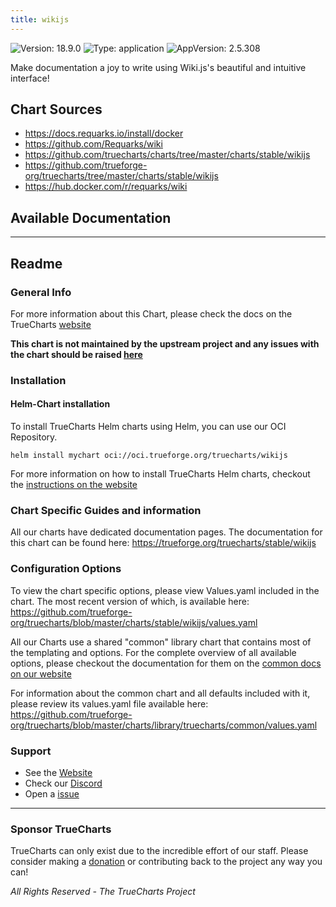 ```yaml
---
title: wikijs
---
```


![Version: 18.9.0](https://img.shields.io/badge/Version-18.9.0-informational?style=flat-square) ![Type: application](https://img.shields.io/badge/Type-application-informational?style=flat-square) ![AppVersion: 2.5.308](https://img.shields.io/badge/AppVersion-2.5.308-informational?style=flat-square)

Make documentation a joy to write using Wiki.js's beautiful and intuitive interface!

## Chart Sources

- https://docs.requarks.io/install/docker
- https://github.com/Requarks/wiki
- https://github.com/truecharts/charts/tree/master/charts/stable/wikijs
- https://github.com/trueforge-org/truecharts/tree/master/charts/stable/wikijs
- https://hub.docker.com/r/requarks/wiki

## Available Documentation



---

## Readme


### General Info

For more information about this Chart, please check the docs on the TrueCharts [website](https://trueforge.org/truecharts/stable/wikijs)

**This chart is not maintained by the upstream project and any issues with the chart should be raised [here](https://github.com/trueforge-org/truecharts/issues/new/choose)**

### Installation

#### Helm-Chart installation

To install TrueCharts Helm charts using Helm, you can use our OCI Repository.

`helm install mychart oci://oci.trueforge.org/truecharts/wikijs`

For more information on how to install TrueCharts Helm charts, checkout the [instructions on the website](https://trueforge.org/truecharts/guides/)

### Chart Specific Guides and information

All our charts have dedicated documentation pages.
The documentation for this chart can be found here:
https://trueforge.org/truecharts/stable/wikijs

### Configuration Options

To view the chart specific options, please view Values.yaml included in the chart.
The most recent version of which, is available here: https://github.com/trueforge-org/truecharts/blob/master/charts/stable/wikijs/values.yaml

All our Charts use a shared "common" library chart that contains most of the templating and options.
For the complete overview of all available options, please checkout the documentation for them on the [common docs on our website](https://trueforge.org/truecharts-common/)

For information about the common chart and all defaults included with it, please review its values.yaml file available here: https://github.com/trueforge-org/truecharts/blob/master/charts/library/truecharts/common/values.yaml

### Support

- See the [Website](https://truecharts.org)
- Check our [Discord](https://discord.gg/tVsPTHWTtr)
- Open a [issue](https://github.com/trueforge-org/truecharts/issues/new/choose)

---

### Sponsor TrueCharts

TrueCharts can only exist due to the incredible effort of our staff.
Please consider making a [donation](https://trueforge.org/general/sponsor/) or contributing back to the project any way you can!

_All Rights Reserved - The TrueCharts Project_
